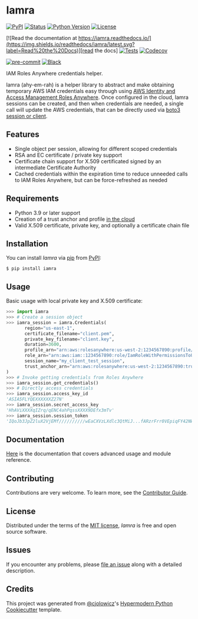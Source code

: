 <!-- cSpell:ignore Codecov, FLYQEXXXXXXZ, Pqss, Xdlc, cjolowicz
}] -->

# Iamra

[![PyPI](https://img.shields.io/pypi/v/iamra.svg)][pypi_]
[![Status](https://img.shields.io/pypi/status/iamra.svg)][status]
[![Python Version](https://img.shields.io/pypi/pyversions/iamra)][python version]
[![License](https://img.shields.io/pypi/l/iamra)][license]

[![Read the documentation at https://iamra.readthedocs.io/](https://img.shields.io/readthedocs/iamra/latest.svg?label=Read%20the%20Docs)][read the docs]
[![Tests](https://github.com/gadams999/iamra/workflows/Tests/badge.svg)][tests]
[![Codecov](https://codecov.io/gh/gadams999/iamra/branch/main/graph/badge.svg)][codecov]

[![pre-commit](https://img.shields.io/badge/pre--commit-enabled-brightgreen?logo=pre-commit&logoColor=white)][pre-commit]
[![Black](https://img.shields.io/badge/code%20style-black-000000.svg)][black]

[pypi_]: https://pypi.org/project/iamra/
[status]: https://pypi.org/project/iamra/
[python version]: https://pypi.org/project/iamra
[read the docs]: https://iamra.readthedocs.io/
[tests]: https://github.com/gadams999/iamra/actions?workflow=Tests
[codecov]: https://app.codecov.io/gh/gadams999/iamra
[pre-commit]: https://github.com/pre-commit/pre-commit
[black]: https://github.com/psf/black

IAM Roles Anywhere credentials helper.

Iamra (ahy-em-rah) is a helper library to abstract and make obtaining temporary AWS IAM credentials easy through using [AWS Identity and Access Management Roles Anywhere](https://docs.aws.amazon.com/rolesanywhere/latest/userguide/introduction.html). Once configured in the cloud, Iamra sessions can be created, and then when credentials are needed, a single call will update the AWS credentials, that can be directly used via [boto3 session or client](https://boto3.amazonaws.com/v1/documentation/api/latest/reference/core/session.html).

## Features

- Single object per session, allowing for different scoped credentials
- RSA and EC certificate / private key support
- Certificate chain support for X.509 certificated signed by an intermediate Certificate Authority
- Cached credentials within the expiration time to reduce unneeded calls to IAM Roles Anywhere, but can be force-refreshed as needed

## Requirements

- Python 3.9 or later support
- Creation of a trust anchor and profile [in the cloud](https://docs.aws.amazon.com/rolesanywhere/latest/userguide/getting-started.html)
- Valid X.509 certificate, private key, and optionally a certificate chain file

## Installation

You can install _Iamra_ via [pip] from [PyPI]:

<!-- markdownlint-disable -->

```console
$ pip install iamra
```

<!-- markdownlint-restore -->

## Usage

Basic usage with local private key and X.509 certificate:

```python
>>> import iamra
>>> # Create a session object
>>> iamra_session = iamra.Credentials(
       region="us-east-1",
       certificate_filename="client.pem",
       private_key_filename="client.key",
       duration=3600,
       profile_arn="arn:aws:rolesanywhere:us-west-2:1234567890:profile/3d203fc0-7bba-4ec1-a6ef-697504ce1c72",
       role_arn="arn:aws:iam::1234567890:role/IamRoleWithPermissionsToUse",
       session_name="my_client_test_session",
       trust_anchor_arn="arn:aws:rolesanywhere:us-west-2:1234567890:trust-anchor/29efd0b1-1b66-4df4-8ae7-e935716efd8e",
)
>>> # Invoke getting credentials from Roles Anywhere
>>> iamra_session.get_credentials()
>>> # Directly access credentials
>>> iamra_session.access_key_id
'ASIA5FLYQEXXXXXXZ27N'
>>> iamra_session.secret_access_key
'HhAViXXXXqIZrq/qENC4ahPqssXXXX9DEfx3mTv'
>>> iamra_session.session_token
'IQoJb3JpZ2luX2VjEMf//////////wEaCXVzLXdlc3QtMiJ...fARzrFrr0VEpiqFY42NWjFdFUhdLkPiuhsLoTYH+OnaGl92OxAho3j0='
```

## Documentation

[Here](https://iamra.readthedocs.io/en/latest/) is the documentation that covers advanced usage and module reference.

## Contributing

Contributions are very welcome.
To learn more, see the [Contributor Guide].

## License

Distributed under the terms of the [MIT license][license],
_Iamra_ is free and open source software.

## Issues

If you encounter any problems,
please [file an issue] along with a detailed description.

## Credits

This project was generated from [@cjolowicz]'s [Hypermodern Python Cookiecutter] template.

[@cjolowicz]: https://github.com/cjolowicz
[pypi]: https://pypi.org/
[hypermodern python cookiecutter]: https://github.com/cjolowicz/cookiecutter-hypermodern-python
[file an issue]: https://github.com/gadams999/iamra/issues
[pip]: https://pip.pypa.io/

<!-- github-only -->

[license]: https://github.com/gadams999/iamra/blob/main/LICENSE
[contributor guide]: https://github.com/gadams999/iamra/blob/main/CONTRIBUTING.md
